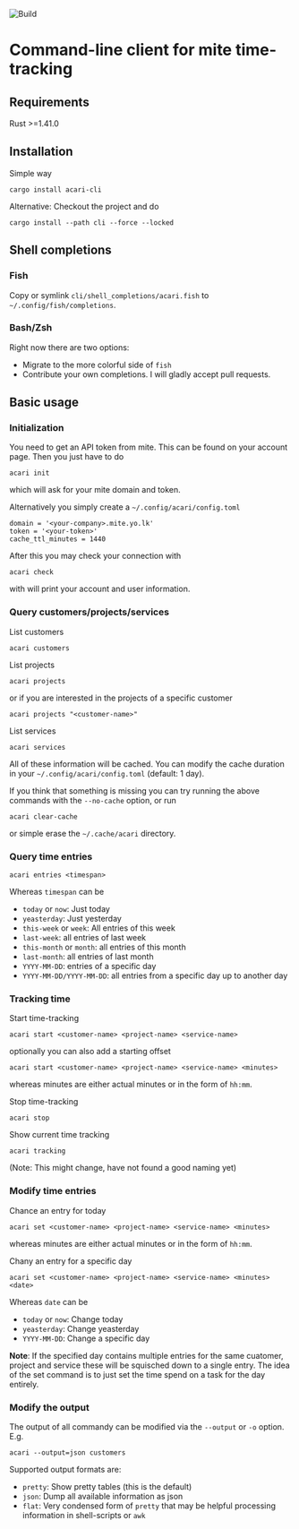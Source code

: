 ![Build](https://github.com/untoldwind/acari/workflows/Build/badge.svg)

# Command-line client for mite time-tracking

## Requirements

Rust >=1.41.0

## Installation

Simple way
```
cargo install acari-cli
```

Alternative: Checkout the project and do
```
cargo install --path cli --force --locked
```

## Shell completions

### Fish

Copy or symlink `cli/shell_completions/acari.fish` to `~/.config/fish/completions`.

### Bash/Zsh

Right now there are two options:
* Migrate to the more colorful side of `fish`
* Contribute your own completions. I will gladly accept pull requests.

## Basic usage

### Initialization

You need to get an API token from mite. This can be found on your account page. Then you just have to do
```
acari init
```
which will ask for your mite domain and token.

Alternatively you simply create a `~/.config/acari/config.toml`
```
domain = '<your-company>.mite.yo.lk'
token = '<your-token>'
cache_ttl_minutes = 1440
```

After this you may check your connection with
```
acari check
```
with will print your account and user information.

### Query customers/projects/services

List customers
```
acari customers
```

List projects
```
acari projects
```
or if you are interested in the projects of a specific customer
```
acari projects "<customer-name>"
```

List services
```
acari services
```

All of these information will be cached. You can modify the cache duration in your `~/.config/acari/config.toml` (default: 1 day).

If you think that something is missing you can try running the above commands with the `--no-cache` option, or run
```
acari clear-cache
```
or simple erase the `~/.cache/acari` directory.

### Query time entries

```
acari entries <timespan>
```

Whereas `timespan` can be
* `today` or `now`: Just today
* `yeasterday`: Just yesterday
* `this-week` or `week`: All entries of this week
* `last-week`: all entries of last week
* `this-month` or `month`: all entries of this month
* `last-month`: all entries of last month
* `YYYY-MM-DD`: entries of a specific day
* `YYYY-MM-DD/YYYY-MM-DD`: all entries from a specific day up to another day

### Tracking time

Start time-tracking
```
acari start <customer-name> <project-name> <service-name>
```
optionally you can also add a starting offset
```
acari start <customer-name> <project-name> <service-name> <minutes>
```
whereas minutes are either actual minutes or in the form of `hh:mm`.

Stop time-tracking
```
acari stop
```

Show current time tracking
```
acari tracking
```
(Note: This might change, have not found a good naming yet)

### Modify time entries

Chance an entry for today
```
acari set <customer-name> <project-name> <service-name> <minutes>
```
whereas minutes are either actual minutes or in the form of `hh:mm`.

Chany an entry for a specific day
```
acari set <customer-name> <project-name> <service-name> <minutes> <date>
```

Whereas `date` can be
* `today` or `now`: Change today
* `yeasterday`: Change yeasterday
* `YYYY-MM-DD`: Change a specific day

**Note**: If the specified day contains multiple entries for the same cuatomer, project and service these will be squisched down to a single entry. The idea of the set command is to just set the time spend on a task for the day entirely.

### Modify the output

The output of all commandy can be modified via the `--output` or `-o` option. E.g.
```
acari --output=json customers
```

Supported output formats are:
* `pretty`: Show pretty tables (this is the default)
* `json`: Dump all available information as json
* `flat`: Very condensed form of `pretty` that may be helpful processing information in shell-scripts or `awk`
